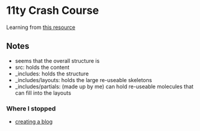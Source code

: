 # 11ty Crash Course

Learning from [this resource](https://www.youtube.com/watch?v=uzM5lETc6Sg&list=PLtLXFsdHI8JTwScHvB924dY3PNwNJjjuW)

## Notes

- seems that the overall structure is
- src: holds the content
- \_includes: holds the structure
- \_includes/layouts: holds the large re-useable skeletons
- \_includes/partials: (made up by me) can hold re-useable molecules that can fill into the layouts

### Where I stopped

- [creating a blog](https://www.youtube.com/watch?v=2maHivd3pvA&list=PLtLXFsdHI8JTwScHvB924dY3PNwNJjjuW&index=5)
